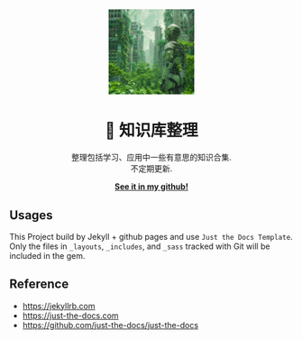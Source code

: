 <div style="text-align: center;">
    <img src="./assets/images/cover_robot.webp" alt="Robots" style="width:30%;" />
</div>
<p align="center">
    <h1 align="center">📝 知识库整理</h1>
    <p align="center">整理包括学习、应用中一些有意思的知识合集.<br>不定期更新.</p>
    <p align="center"><strong><a href="https://github.com/echonoshy">See it in my github!</a></strong></p>

</p>

## Usages

This Project build by Jekyll + github pages and use `Just the Docs Template`.  
Only the files in `_layouts`, `_includes`, and `_sass` tracked with Git will be included in the gem.

## Reference
- <https://jekyllrb.com>  
- <https://just-the-docs.com>
- <https://github.com/just-the-docs/just-the-docs>
